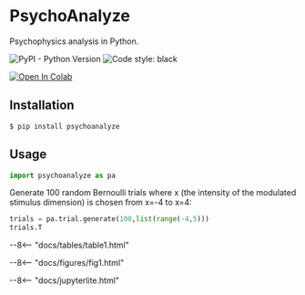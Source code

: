 # PsychoAnalyze

Psychophysics analysis in Python.

![PyPI - Python Version](https://img.shields.io/pypi/pyversions/psychoanalyze) ![Code style: black](https://img.shields.io/badge/code%20style-black-000000.svg)

[![Open In Colab](https://colab.research.google.com/assets/colab-badge.svg)](https://colab.research.google.com/github/schlich/psychoanalyze/blob/main/docs/notebook.ipynb)



## Installation

```console
$ pip install psychoanalyze
```

## Usage 

``` py
import psychoanalyze as pa
```

Generate 100 random Bernoulli trials where x (the intensity of the modulated stimulus dimension) is chosen from x=-4 to x=4:

``` py
trials = pa.trial.generate(100,list(range(-4,5)))
trials.T
```

--8<-- "docs/tables/table1.html"

--8<-- "docs/figures/fig1.html"

--8<-- "docs/jupyterlite.html"

